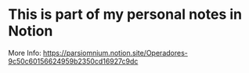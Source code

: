 # This is part of my personal notes in Notion
More Info: https://parsiomnium.notion.site/Operadores-9c50c60156624959b2350cd16927c9dc